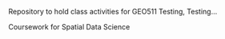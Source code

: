 Repository to hold class activities for GEO511
Testing, Testing...

Coursework for Spatial Data Science
